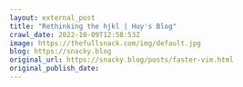 ```yaml
---
layout: external_post
title: "Rethinking the hjkl | Huy's Blog"
crawl_date: 2022-10-09T12:58:53Z
image: https://thefullsnack.com/img/default.jpg
blog: https://snacky.blog
original_url: https://snacky.blog/posts/faster-vim.html
original_publish_date: 
---
```


